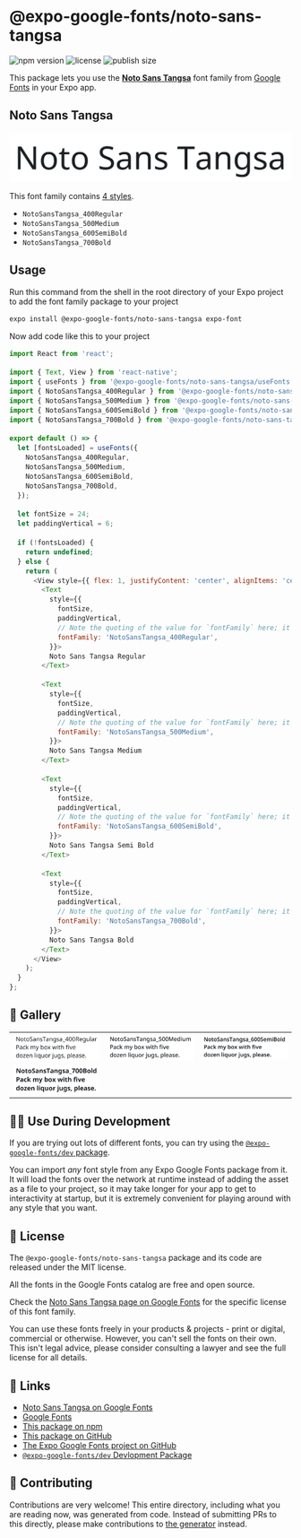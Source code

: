 # @expo-google-fonts/noto-sans-tangsa

![npm version](https://flat.badgen.net/npm/v/@expo-google-fonts/noto-sans-tangsa)
![license](https://flat.badgen.net/github/license/expo/google-fonts)
![publish size](https://flat.badgen.net/packagephobia/install/@expo-google-fonts/noto-sans-tangsa)

This package lets you use the [**Noto Sans Tangsa**](https://fonts.google.com/specimen/Noto+Sans+Tangsa) font family from [Google Fonts](https://fonts.google.com/) in your Expo app.

## Noto Sans Tangsa

![Noto Sans Tangsa](./font-family.png)

This font family contains [4 styles](#-gallery).

- `NotoSansTangsa_400Regular`
- `NotoSansTangsa_500Medium`
- `NotoSansTangsa_600SemiBold`
- `NotoSansTangsa_700Bold`

## Usage

Run this command from the shell in the root directory of your Expo project to add the font family package to your project
```sh
expo install @expo-google-fonts/noto-sans-tangsa expo-font
```

Now add code like this to your project
```js
import React from 'react';

import { Text, View } from 'react-native';
import { useFonts } from '@expo-google-fonts/noto-sans-tangsa/useFonts';
import { NotoSansTangsa_400Regular } from '@expo-google-fonts/noto-sans-tangsa/400Regular';
import { NotoSansTangsa_500Medium } from '@expo-google-fonts/noto-sans-tangsa/500Medium';
import { NotoSansTangsa_600SemiBold } from '@expo-google-fonts/noto-sans-tangsa/600SemiBold';
import { NotoSansTangsa_700Bold } from '@expo-google-fonts/noto-sans-tangsa/700Bold';

export default () => {
  let [fontsLoaded] = useFonts({
    NotoSansTangsa_400Regular,
    NotoSansTangsa_500Medium,
    NotoSansTangsa_600SemiBold,
    NotoSansTangsa_700Bold,
  });

  let fontSize = 24;
  let paddingVertical = 6;

  if (!fontsLoaded) {
    return undefined;
  } else {
    return (
      <View style={{ flex: 1, justifyContent: 'center', alignItems: 'center' }}>
        <Text
          style={{
            fontSize,
            paddingVertical,
            // Note the quoting of the value for `fontFamily` here; it expects a string!
            fontFamily: 'NotoSansTangsa_400Regular',
          }}>
          Noto Sans Tangsa Regular
        </Text>

        <Text
          style={{
            fontSize,
            paddingVertical,
            // Note the quoting of the value for `fontFamily` here; it expects a string!
            fontFamily: 'NotoSansTangsa_500Medium',
          }}>
          Noto Sans Tangsa Medium
        </Text>

        <Text
          style={{
            fontSize,
            paddingVertical,
            // Note the quoting of the value for `fontFamily` here; it expects a string!
            fontFamily: 'NotoSansTangsa_600SemiBold',
          }}>
          Noto Sans Tangsa Semi Bold
        </Text>

        <Text
          style={{
            fontSize,
            paddingVertical,
            // Note the quoting of the value for `fontFamily` here; it expects a string!
            fontFamily: 'NotoSansTangsa_700Bold',
          }}>
          Noto Sans Tangsa Bold
        </Text>
      </View>
    );
  }
};

```

## 🔡 Gallery


||||
|-|-|-|
|![NotoSansTangsa_400Regular](.//400Regular/NotoSansTangsa_400Regular.ttf.png)|![NotoSansTangsa_500Medium](.//500Medium/NotoSansTangsa_500Medium.ttf.png)|![NotoSansTangsa_600SemiBold](.//600SemiBold/NotoSansTangsa_600SemiBold.ttf.png)||
|![NotoSansTangsa_700Bold](.//700Bold/NotoSansTangsa_700Bold.ttf.png)||||


## 👩‍💻 Use During Development

If you are trying out lots of different fonts, you can try using the [`@expo-google-fonts/dev` package](https://github.com/expo/google-fonts/tree/master/font-packages/dev#readme).

You can import *any* font style from any Expo Google Fonts package from it. It will load the fonts
over the network at runtime instead of adding the asset as a file to your project, so it may take longer
for your app to get to interactivity at startup, but it is extremely convenient
for playing around with any style that you want.

## 📖 License

The `@expo-google-fonts/noto-sans-tangsa` package and its code are released under the MIT license.

All the fonts in the Google Fonts catalog are free and open source.

Check the [Noto Sans Tangsa page on Google Fonts](https://fonts.google.com/specimen/Noto+Sans+Tangsa) for the specific license of this font family.

You can use these fonts freely in your products & projects - print or digital, commercial or otherwise. However, you can't sell the fonts on their own. This isn't legal advice, please consider consulting a lawyer and see the full license for all details.

## 🔗 Links

- [Noto Sans Tangsa on Google Fonts](https://fonts.google.com/specimen/Noto+Sans+Tangsa)
- [Google Fonts](https://fonts.google.com/)
- [This package on npm](https://www.npmjs.com/package/@expo-google-fonts/noto-sans-tangsa)
- [This package on GitHub](https://github.com/expo/google-fonts/tree/master/font-packages/noto-sans-tangsa)
- [The Expo Google Fonts project on GitHub](https://github.com/expo/google-fonts)
- [`@expo-google-fonts/dev` Devlopment Package](https://github.com/expo/google-fonts/tree/master/font-packages/dev)

## 🤝 Contributing

Contributions are very welcome! This entire directory, including what you are reading now, was generated from code. Instead of submitting PRs to this directly, please make contributions to [the generator](https://github.com/expo/google-fonts/tree/master/packages/generator) instead.
